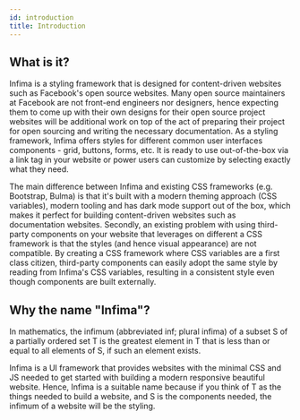 ```yaml
---
id: introduction
title: Introduction
---
```


## What is it?

Infima is a styling framework that is designed for content-driven websites such as Facebook's open source websites. Many open source maintainers at Facebook are not front-end engineers nor designers, hence expecting them to come up with their own designs for their open source project websites will be additional work on top of the act of preparing their project for open sourcing and writing the necessary documentation. As a styling framework, Infima offers styles for different common user interfaces components - grid, buttons, forms, etc. It is ready to use out-of-the-box via a link tag in your website or power users can customize by selecting exactly what they need.

The main difference between Infima and existing CSS frameworks (e.g. Bootstrap, Bulma) is that it's built with a modern theming approach (CSS variables), modern tooling and has dark mode support out of the box, which makes it perfect for building content-driven websites such as documentation websites. Secondly, an existing problem with using third-party components on your website that leverages on different a CSS framework is that the styles (and hence visual appearance) are not compatible. By creating a CSS framework where CSS variables are a first class citizen, third-party components can easily adopt the same style by reading from Infima's CSS variables, resulting in a consistent style even though components are built externally.

## Why the name "Infima"?

In mathematics, the infimum (abbreviated inf; plural infima) of a subset S of a partially ordered set T is the greatest element in T that is less than or equal to all elements of S, if such an element exists.

Infima is a UI framework that provides websites with the minimal CSS and JS needed to get started with building a modern responsive beautiful website. Hence, Infima is a suitable name because if you think of T as the things needed to build a website, and S is the components needed, the infimum of a website will be the styling.
